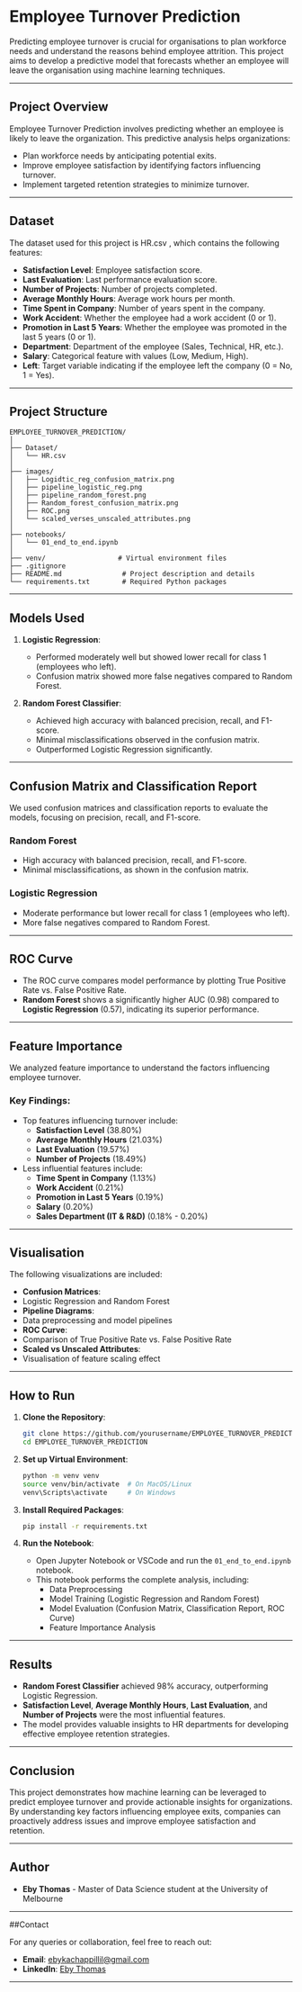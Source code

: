 

# Employee Turnover Prediction

Predicting employee turnover is crucial for organisations to plan workforce needs and understand the reasons behind employee attrition. This project aims to develop a predictive model that forecasts whether an employee will leave the organisation using machine learning techniques.

---

## Project Overview

Employee Turnover Prediction involves predicting whether an employee is likely to leave the organization. This predictive analysis helps organizations:
- Plan workforce needs by anticipating potential exits.
- Improve employee satisfaction by identifying factors influencing turnover.
- Implement targeted retention strategies to minimize turnover.

---

## Dataset

The dataset used for this project is HR.csv , which contains the following features:
- **Satisfaction Level**: Employee satisfaction score.
- **Last Evaluation**: Last performance evaluation score.
- **Number of Projects**: Number of projects completed.
- **Average Monthly Hours**: Average work hours per month.
- **Time Spent in Company**: Number of years spent in the company.
- **Work Accident**: Whether the employee had a work accident (0 or 1).
- **Promotion in Last 5 Years**: Whether the employee was promoted in the last 5 years (0 or 1).
- **Department**: Department of the employee (Sales, Technical, HR, etc.).
- **Salary**: Categorical feature with values (Low, Medium, High).
- **Left**: Target variable indicating if the employee left the company (0 = No, 1 = Yes).

---

## Project Structure

```
EMPLOYEE_TURNOVER_PREDICTION/
│
├── Dataset/
│   └── HR.csv
│
├── images/
│   ├── Logidtic_reg_confusion_matrix.png
│   ├── pipeline_logistic_reg.png
│   ├── pipeline_random_forest.png
│   ├── Random_forest_confusion_matrix.png
│   ├── ROC.png
│   └── scaled_verses_unscaled_attributes.png
│
├── notebooks/
│   └── 01_end_to_end.ipynb
│
├── venv/                  # Virtual environment files
├── .gitignore
├── README.md               # Project description and details
└── requirements.txt        # Required Python packages
```

---

## Models Used

1. **Logistic Regression**:
   - Performed moderately well but showed lower recall for class 1 (employees who left).
   - Confusion matrix showed more false negatives compared to Random Forest.

2. **Random Forest Classifier**:
   - Achieved high accuracy with balanced precision, recall, and F1-score.
   - Minimal misclassifications observed in the confusion matrix.
   - Outperformed Logistic Regression significantly.

---

## Confusion Matrix and Classification Report

We used confusion matrices and classification reports to evaluate the models, focusing on precision, recall, and F1-score.

### Random Forest
- High accuracy with balanced precision, recall, and F1-score.
- Minimal misclassifications, as shown in the confusion matrix.

### Logistic Regression
- Moderate performance but lower recall for class 1 (employees who left).
- More false negatives compared to Random Forest.

---

## ROC Curve

- The ROC curve compares model performance by plotting True Positive Rate vs. False Positive Rate.
- **Random Forest** shows a significantly higher AUC (0.98) compared to **Logistic Regression** (0.57), indicating its superior performance.

---

## Feature Importance

We analyzed feature importance to understand the factors influencing employee turnover.

### Key Findings:
- Top features influencing turnover include:
  - **Satisfaction Level** (38.80%)
  - **Average Monthly Hours** (21.03%)
  - **Last Evaluation** (19.57%)
  - **Number of Projects** (18.49%)
- Less influential features include:
  - **Time Spent in Company** (1.13%)
  - **Work Accident** (0.21%)
  - **Promotion in Last 5 Years** (0.19%)
  - **Salary** (0.20%)
  - **Sales Department (IT & R&D)** (0.18% - 0.20%)


---

## Visualisation

The following visualizations are included:
- **Confusion Matrices**:
- Logistic Regression and Random Forest
- **Pipeline Diagrams**:
- Data preprocessing and model pipelines
- **ROC Curve**:
- Comparison of True Positive Rate vs. False Positive Rate
- **Scaled vs Unscaled Attributes**:
- Visualisation of feature scaling effect

---
## How to Run

1. **Clone the Repository**:
    ```bash
    git clone https://github.com/yourusername/EMPLOYEE_TURNOVER_PREDICTION.git
    cd EMPLOYEE_TURNOVER_PREDICTION
    ```

2. **Set up Virtual Environment**:
    ```bash
    python -m venv venv
    source venv/bin/activate  # On MacOS/Linux
    venv\Scripts\activate     # On Windows
    ```

3. **Install Required Packages**:
    ```bash
    pip install -r requirements.txt
    ```

4. **Run the Notebook**:
    - Open Jupyter Notebook or VSCode and run the `01_end_to_end.ipynb` notebook.
    - This notebook performs the complete analysis, including:
      - Data Preprocessing
      - Model Training (Logistic Regression and Random Forest)
      - Model Evaluation (Confusion Matrix, Classification Report, ROC Curve)
      - Feature Importance Analysis

---

## Results

- **Random Forest Classifier** achieved 98% accuracy, outperforming Logistic Regression.
- **Satisfaction Level**, **Average Monthly Hours**, **Last Evaluation**, and **Number of Projects** were the most influential features.
- The model provides valuable insights to HR departments for developing effective employee retention strategies.

---

## Conclusion

This project demonstrates how machine learning can be leveraged to predict employee turnover and provide actionable insights for organizations. By understanding key factors influencing employee exits, companies can proactively address issues and improve employee satisfaction and retention.

---

## Author

- **Eby Thomas** - Master of Data Science student at the University of Melbourne

---
##Contact

For any queries or collaboration, feel free to reach out:
- **Email**: [ebykachappillil@gmail.com](mailto:ebykachappillil@gmail.com)
- **LinkedIn**: [Eby Thomas](https://www.linkedin.com/in/ebykachapillil/)



---
